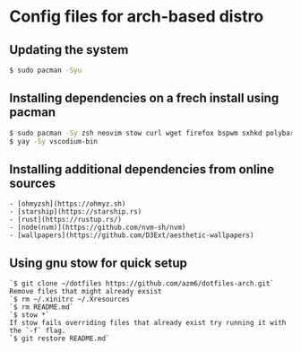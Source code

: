 # Config files for arch-based distro
## Updating the system
```bash
$ sudo pacman -Syu
```
## Installing dependencies on a frech install using pacman
```bash
$ sudo pacman -Sy zsh neovim stow curl wget firefox bspwm sxhkd polybar nitrogen zathura zathura-pdf-poppler zathura-djvu zathura-ps tmux rofi mpv mpd mpc ncmpcpp ranger yay qbittorrent
$ yay -Sy vscodium-bin
```
## Installing additional dependencies from online sources
    - [ohmyzsh](https://ohmyz.sh)
    - [starship](https://starship.rs)
    - [rust](https://rustup.rs/)
    - [node(nvm)](https://github.com/nvm-sh/nvm)
    - [wallpapers](https://github.com/D3Ext/aesthetic-wallpapers)

## Using gnu stow for quick setup
    `$ git clone ~/dotfiles https://github.com/azm6/dotfiles-arch.git`
    Remove files that might already exsist
    `$ rm ~/.xinitrc ~/.Xresources`
    `$ rm README.md`
    `$ stow *`
    If stow fails overriding files that already exist try running it with the `-f` flag.
    `$ git restore README.md`
